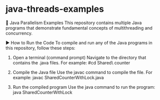 # java-threads-examples

🧾 Java Parallelism Examples
This repository contains multiple Java programs that demonstrate fundamental concepts of multithreading and concurrency.

▶️ How to Run the Code
To compile and run any of the Java programs in this repository, follow these steps:

1. Open a terminal (command prompt)
Navigate to the directory that contains the .java files.
For example:
#cd Shared\ counter

2. Compile the Java file
Use the javac command to compile the file. For example:
javac SharedCounterWithLock.java

3. Run the compiled program
Use the java command to run the program:
java SharedCounterWithLock

